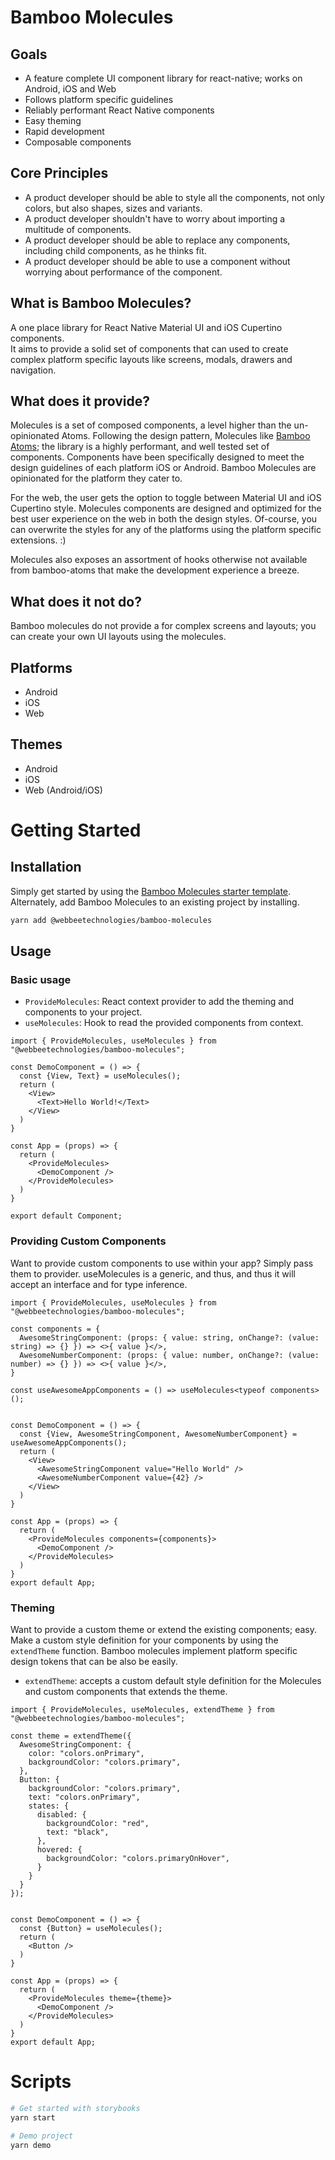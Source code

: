# Bamboo Molecules

## Goals 
- A feature complete UI component library for react-native; works on Android, iOS and Web
- Follows platform specific guidelines
- Reliably performant React Native components
- Easy theming
- Rapid development
- Composable components

## Core Principles
- A product developer should be able to style all the components, not only colors, but also shapes, sizes and variants. 
- A product developer shouldn't have to worry about importing a multitude of components.
- A product developer should be able to replace any components, including child components, as he thinks fit.
- A product developer should be able to use a component without worrying about performance of the component.


## What is Bamboo Molecules?
A one place library for React Native Material UI and iOS Cupertino components.\
It aims to provide a solid set of components that can used to create complex platform specific layouts like screens, modals, drawers and navigation.


## What does it provide?
Molecules is a set of composed components, a level higher than the un-opinionated Atoms.
Following the design pattern, Molecules like <a href="https://github.com/webbeetechnologies/bamboo-atoms" target="_blank">Bamboo Atoms</a>; the library is a highly performant, and well tested set of components.
Components have been specifically designed to meet the design guidelines of each platform iOS or Android.
Bamboo Molecules are opinionated for the platform they cater to.

For the web, the user gets the option to toggle between Material UI and iOS Cupertino style.
Molecules components are designed and optimized for the best user experience on the web in both the design styles.
Of-course, you can overwrite the styles for any of the platforms using the platform specific extensions. :)

Molecules also exposes an assortment of hooks otherwise not available from bamboo-atoms that make the development experience a breeze.


## What does it not do?
Bamboo molecules do not provide a for complex screens and layouts; you can create your own UI layouts using the molecules.



## Platforms
- Android
- iOS
- Web

## Themes
- Android
- iOS
- Web (Android/iOS)


# Getting Started

## Installation

Simply get started by using the [Bamboo Molecules starter template](https://github.com/webbeetechnologies/blueprint-react-native). Alternately, add Bamboo Molecules to an existing project by installing.
```bash
yarn add @webbeetechnologies/bamboo-molecules
```


## Usage

### Basic usage

- `ProvideMolecules`: React context provider to add the theming and components to your project.
- `useMolecules`: Hook to read the provided components from context.

```tsx
import { ProvideMolecules, useMolecules } from "@webbeetechnologies/bamboo-molecules";

const DemoComponent = () => {
  const {View, Text} = useMolecules();
  return (
    <View>
      <Text>Hello World!</Text>
    </View>
  )
}

const App = (props) => {
  return (
    <ProvideMolecules>
      <DemoComponent />
    </ProvideMolecules>
  )
}

export default Component;
```

### Providing Custom Components
Want to provide custom components to use within your app? Simply pass them to provider.
useMolecules is a generic, and thus, and thus it will accept an interface and for type inference.
```tsx
import { ProvideMolecules, useMolecules } from "@webbeetechnologies/bamboo-molecules";

const components = {
  AwesomeStringComponent: (props: { value: string, onChange?: (value: string) => {} }) => <>{ value }</>,
  AwesomeNumberComponent: (props: { value: number, onChange?: (value: number) => {} }) => <>{ value }</>,
}

const useAwesomeAppComponents = () => useMolecules<typeof components>();


const DemoComponent = () => {
  const {View, AwesomeStringComponent, AwesomeNumberComponent} = useAwesomeAppComponents();
  return (
    <View>
      <AwesomeStringComponent value="Hello World" />
      <AwesomeNumberComponent value={42} />
    </View>
  )
}

const App = (props) => {
  return (
    <ProvideMolecules components={components}>
      <DemoComponent />
    </ProvideMolecules>
  )
}
export default App;
```


### Theming
Want to provide a custom theme or extend the existing components; easy.\
Make a custom style definition for your components by using the `extendTheme` function.
Bamboo molecules implement platform specific design tokens that can be also be easily.
- `extendTheme`: accepts a custom default style definition for the Molecules and custom components that extends the theme.
```tsx
import { ProvideMolecules, useMolecules, extendTheme } from "@webbeetechnologies/bamboo-molecules";

const theme = extendTheme({
  AwesomeStringComponent: {
    color: "colors.onPrimary",
    backgroundColor: "colors.primary",
  },
  Button: {
    backgroundColor: "colors.primary",
    text: "colors.onPrimary",
    states: {
      disabled: {
        backgroundColor: "red",
        text: "black",
      },
      hovered: {
        backgroundColor: "colors.primaryOnHover",
      }
    }
  }
});


const DemoComponent = () => {
  const {Button} = useMolecules();
  return (
    <Button />
  )
}

const App = (props) => {
  return (
    <ProvideMolecules theme={theme}>
      <DemoComponent />
    </ProvideMolecules>
  )
}
export default App;
```



# Scripts
```bash
# Get started with storybooks
yarn start

# Demo project
yarn demo
```